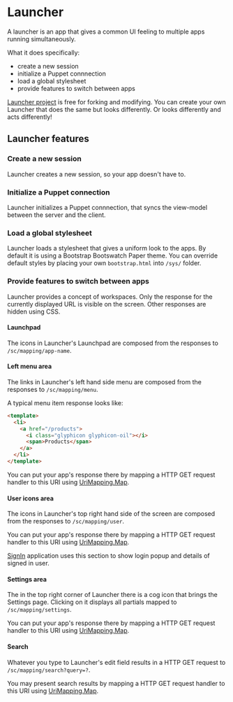 # Launcher

A launcher is an app that gives a common UI feeling to multiple apps running simultaneously.

What it does specifically:

<ul>
<li>create a new session</li>
<li>initialize a Puppet connnection</li>
<li>load a global stylesheet</li>
<li>provide features to switch between apps</li>
</ul>

<a href="https://github.com/StarcounterSamples/Launcher">Launcher project</a> is free for forking and modifying. You can create your own Launcher that does the same but looks differently. Or looks differently and acts differently!

<h2>Launcher features</h2>

<h3>Create a new session</h3>

Launcher creates a new session, so your app doesn't have to.

<h3>Initialize a Puppet connection</h3>

Launcher initializes a Puppet connnection, that syncs the view-model between the server and the client.

<h3>Load a global stylesheet</h3>

Launcher loads a stylesheet that gives a uniform look to the apps. By default it is using a Bootstrap Bootswatch Paper theme. You can override default styles by placing your own <code>bootstrap.html</code> into <code>/sys/</code> folder.

<h3>Provide features to switch between apps</h3>

Launcher provides a concept of workspaces. Only the response for the currently displayed URL is visible on the screen. Other responses are hidden using CSS.

<h4>Launchpad</h4>

The icons in Launcher's Launchpad are composed from the responses to <code>/sc/mapping/app-name</code>.

<h4>Left menu area</h4>

The links in Launcher's left hand side menu are composed from the responses to <code>/sc/mapping/menu</code>.

A typical menu item response looks like:

```html
<template>
  <li>
    <a href="/products">
      <i class="glyphicon glyphicon-oil"></i>
      <span>Products</span>
    </a>
  </li>
</template>
```

You can put your app's response there by mapping a HTTP GET request handler to this URI using <a href="/guides/mapping-and-blending/uri-mapping">UriMapping.Map</a>.

<h4>User icons area</h4>

The icons in Launcher's top right hand side of the screen are composed from the responses to <code>/sc/mapping/user</code>.

You can put your app's response there by mapping a HTTP GET request handler to this URI using <a href="/guides/mapping-and-blending/uri-mapping">UriMapping.Map</a>.

<a href="https://github.com/StarcounterSamples/SignIn" target="_blank">SignIn</a> application uses this section to show login popup and details of signed in user.

<h4>Settings area</h4>

The in the top right corner of Launcher there is a cog icon that brings the Settings page. Clicking on it displays all partials mapped to <code>/sc/mapping/settings</code>.

You can put your app's response there by mapping a HTTP GET request handler to this URI using <a href="/guides/mapping-and-blending/uri-mapping">UriMapping.Map</a>.

<h4>Search</h4>

Whatever you type to Launcher's edit field results in a HTTP GET request to <code>/sc/mapping/search?query=?</code>.

You may present search results by mapping a HTTP GET request handler to this URI using <a href="/guides/mapping-and-blending/uri-mapping">UriMapping.Map</a>.
